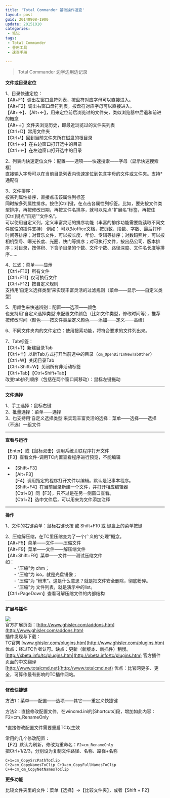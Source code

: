 ```yaml
---
title: 'Total Commander 基础操作速查'
layout: post
guid: 20140908-1900
update: 20151010
categories:
 - 笔记
tags:
 - Total Commander
 - 善用工具
 - 速查手册

---
```


> Total Commander 边学边用边记录 


**文件或目录定位**

1、目录快速定位：  
【Alt+F1】调出左窗口盘符列表，按盘符对应字母可以直接进入。  
【Alt+F2】调出右窗口盘符列表，按盘符对应字母可以直接进入。  
【Alt+→】、【Alt+←】，用来定位前后浏览过的文件夹，类似浏览器中后退和前进的概念  
【Alt+↓】文件夹浏览历史，即最近浏览过的文件夹列表  
【Ctrl+D】常用文件夹  
【Ctrl+\】回到当前文件夹所在磁盘的根目录  
【Ctrl+→】在右边窗口打开选中的目录  
【Ctrl+←】在左边窗口打开选中的目录  

2、列表内快速定位文件：配置——选项——快速搜索——字母（显示快速搜索框）  
直接输入字母可以在当前目录列表内快速定位到包含字母的文件或文件夹。支持*通配符

3、文件排序：  
按某列属性排序，直接点击该属性列标签  
同时按多列属性排序。按住[Ctrl]键，在点击各属性列标签。比如，要先按文件类型排序，再按修改日期，再按文件名排序，就可以先点“扩展名”标签，再按住[Ctrl]键点“日期”“文件名”。  
可以使用自定义列，定义丰富灵活的排序功能（丰富的排序功能需要能读取不同文件属性的插件支持）
例如： 可以对office文档，按页数、段数、字数、最后打印时间等排序；对音乐文件，可以按长度、年份、专辑等排序；对数码照片，可以按相机型号、曝光长度、光圈、快门等排序；对可执行文件，按出品公司、版本排序；对目录，按体积、下含子目录的个数、文件个数、路径深度、文件名长度等排序……

4、过滤：菜单——显示  
【Ctrl+F10】所有文件  
【Ctrl+F11】仅可执行文件  
【Ctrl+F12】按自定义规则  
支持用‘自定义选择类型’来实现丰富灵活的过滤规则（菜单——显示——自定义类型）  

5、用颜色来快速辨别：配置——选项——颜色  
也支持用‘自定义选择类型’来配置文件颜色（比如文件类型，修改时间等），推荐按修改时间（颜色——按文件类型定义颜色——添加——定义——高级）  

6、不同文件夹内的文件定位：使用搜索功能，将符合要求的文件列出来。  

7、Tab标签：  
【Ctrl+T】新建目录Tab  
【Ctrl+↑】以新Tab方式打开当前选中的目录（`cm_OpenDirInNewTabOther`）  
【Ctrl+W】关闭目录Tab  
【Ctrl+Shift+W】关闭所有非活动标签  
【Ctrl+Tab】【Ctrl+Shift+Tab】  
改变tab排列顺序（包括在两个窗口间移动）：鼠标左键拖动  

---

**文件选择**

1、手工选择：鼠标右键  
2、批量选择：菜单——选择  
3、也支持用‘自定义选择类型’来实现丰富灵活的选择：菜单——选择——选择（不选）一组文件  

---

**查看与运行**

【Enter】或【鼠标双击】调用系统关联程序打开文件   
【F3】查看文件-调用TC内置查看程序进行预览，不能编辑  
 - 【Shift+F3】  
 - 【Alt+F3】  
【F4】调用指定的程序打开文件以编辑。默认是记事本程序。  
【Shift+F4】在当前目录新建一个文件，并打开相应编辑器  
【Ctrl+Q】同【F3】，只不过是在另一侧窗口查看。  
【Ctrl+Z】选中文件后，可以用来为文件添加注释  

---

**操作**

1、文件的右键菜单：鼠标右键长按 或 Shift+F10 或 键盘上的菜单按键  

2、压缩解压缩，在TC里压缩变为了一个广义的“处理”概念。  
【Alt+F5】菜单——文件——压缩文件  
【Alt+F9】菜单——文件——解压缩文件  
【Alt+Shift+F9】菜单——文件——测试压缩文件  
如：  
　　- “压缩”为 chm；  
　　- “压缩”为 iso，就是光盘镜像；  
　　- “压缩”为 “粉末”。这是什么意思？就是把文件安全删除，彻底粉碎。  
　　- “压缩”为 文件列表，就是演示中的list。  
【Ctrl+PageDown】查看可解压缩文件的内部结构

---

**扩展与插件**

![](./files/2014/0908/tc-plugins.png)  
官方扩展页面：[http://www.ghisler.com/addons.htm](http://www.ghisler.com/addons.htm)  
插件发现与下载：  
TC官网 [www.ghisler.com/plugins.htm](http://www.ghisler.com/plugins.htm) 优点：经过TC作者认可。缺点：更新（新版本、新插件）稍慢。  
[http://xbeta.info/tc/plugins.htm](http://xbeta.info/tc/plugins.htm) 官方插件页面的中文翻译  
[http://www.totalcmd.net](http://www.totalcmd.net) 优点：比官网更多、更全，可算作最有影响的TC插件网站。

---

**修改快捷键**

方法1：菜单——配置——选项——其它——重定义快捷键  

方法2：直接修改配置文件，在wincmd.ini的[Shortcuts]段，增加如此内容：F2=cm_RenameOnly

*直接修改配置文件需要重启TC以生效

常用的几个修改配置：  
【F2】默认为刷新，修改为重命名：`F2=cm_RenameOnly`  
把Ctrl+1/2/3，分别设为复制文件路径、名称、路径+名称<pre><code>C+1=cm_CopySrcPathToClip
C+2=cm_CopyNamesToClip
C+3=cm_CopyFullNamesToClip
C+4=cm_cm_CopyNetNamesToClip
</code></pre>

**更多功能**

比较文件夹里的文件：菜单【选择】->【比较文件夹】，或者【Shift + F2】
